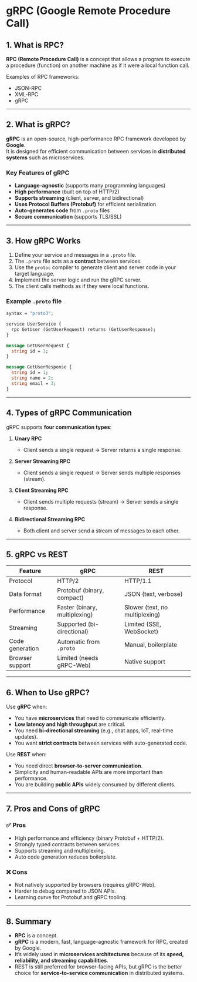 # gRPC (Google Remote Procedure Call)

## 1. What is RPC?
**RPC (Remote Procedure Call)** is a concept that allows a program to execute a procedure (function) on another machine as if it were a local function call.

Examples of RPC frameworks:
- JSON-RPC
- XML-RPC
- gRPC

---

## 2. What is gRPC?
**gRPC** is an open-source, high-performance RPC framework developed by **Google**.  
It is designed for efficient communication between services in **distributed systems** such as microservices.

### Key Features of gRPC
- **Language-agnostic** (supports many programming languages)
- **High performance** (built on top of HTTP/2)
- **Supports streaming** (client, server, and bidirectional)
- **Uses Protocol Buffers (Protobuf)** for efficient serialization
- **Auto-generates code** from `.proto` files
- **Secure communication** (supports TLS/SSL)

---

## 3. How gRPC Works
1. Define your service and messages in a `.proto` file.
2. The `.proto` file acts as a **contract** between services.
3. Use the `protoc` compiler to generate client and server code in your target language.
4. Implement the server logic and run the gRPC server.
5. The client calls methods as if they were local functions.

### Example `.proto` file
```proto
syntax = "proto3";

service UserService {
  rpc GetUser (GetUserRequest) returns (GetUserResponse);
}

message GetUserRequest {
  string id = 1;
}

message GetUserResponse {
  string id = 1;
  string name = 2;
  string email = 3;
}
```

---

## 4. Types of gRPC Communication
gRPC supports **four communication types**:

1. **Unary RPC**
   - Client sends a single request → Server returns a single response.

2. **Server Streaming RPC**
   - Client sends a single request → Server sends multiple responses (stream).

3. **Client Streaming RPC**
   - Client sends multiple requests (stream) → Server sends a single response.

4. **Bidirectional Streaming RPC**
   - Both client and server send a stream of messages to each other.

---

## 5. gRPC vs REST
| Feature              | gRPC                              | REST                    |
|-----------------------|-----------------------------------|-------------------------|
| Protocol              | HTTP/2                           | HTTP/1.1                |
| Data format           | Protobuf (binary, compact)       | JSON (text, verbose)    |
| Performance           | Faster (binary, multiplexing)    | Slower (text, no multiplexing) |
| Streaming             | Supported (bi-directional)       | Limited (SSE, WebSocket) |
| Code generation       | Automatic from `.proto`          | Manual, boilerplate     |
| Browser support       | Limited (needs gRPC-Web)         | Native support          |

---

## 6. When to Use gRPC?
Use **gRPC** when:
- You have **microservices** that need to communicate efficiently.
- **Low latency and high throughput** are critical.
- You need **bi-directional streaming** (e.g., chat apps, IoT, real-time updates).
- You want **strict contracts** between services with auto-generated code.

Use **REST** when:
- You need direct **browser-to-server communication**.
- Simplicity and human-readable APIs are more important than performance.
- You are building **public APIs** widely consumed by different clients.

---

## 7. Pros and Cons of gRPC

### ✅ Pros
- High performance and efficiency (binary Protobuf + HTTP/2).
- Strongly typed contracts between services.
- Supports streaming and multiplexing.
- Auto code generation reduces boilerplate.

### ❌ Cons
- Not natively supported by browsers (requires gRPC-Web).
- Harder to debug compared to JSON APIs.
- Learning curve for Protobuf and gRPC tooling.

---

## 8. Summary
- **RPC** is a concept.  
- **gRPC** is a modern, fast, language-agnostic framework for RPC, created by Google.  
- It’s widely used in **microservices architectures** because of its **speed, reliability, and streaming capabilities**.  
- REST is still preferred for browser-facing APIs, but gRPC is the better choice for **service-to-service communication** in distributed systems. 


